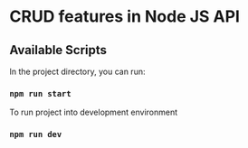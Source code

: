 # CRUD features in Node JS API

## Available Scripts

In the project directory, you can run:

### `npm run start`

To run project into development environment

### `npm run dev`